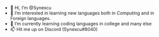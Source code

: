 - 👋 Hi, I’m @Synexcu
- 👀 I’m interested in learning new languages both in Computing and in Foreign languages.
- 🌱 I’m currently learning coding languages in college and many else
- 📫 Hit me up on Discord (Synexcu#8040)

<!---
Synexcu/Synexcu is a ✨ special ✨ repository because its `README.md` (this file) appears on your GitHub profile.
You can click the Preview link to take a look at your changes.
--->
